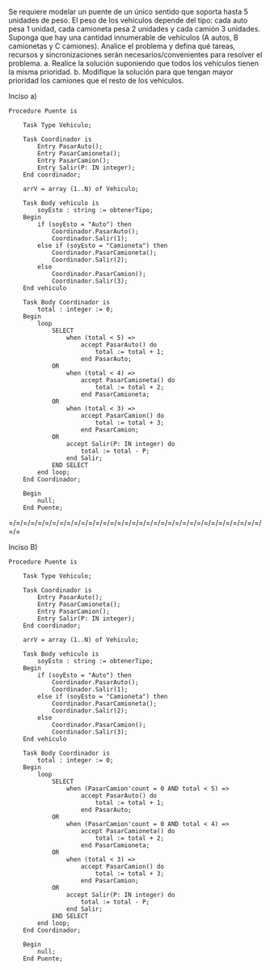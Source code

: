Se requiere modelar un puente de un único sentido que soporta hasta 5 unidades de peso.
El peso de los vehículos depende del tipo: cada auto pesa 1 unidad, cada camioneta pesa 2
unidades y cada camión 3 unidades. Suponga que hay una cantidad innumerable de
vehículos (A autos, B camionetas y C camiones). Analice el problema y defina qué tareas,
recursos y sincronizaciones serán necesarios/convenientes para resolver el problema.
a. Realice la solución suponiendo que todos los vehículos tienen la misma prioridad.
b. Modifique la solución para que tengan mayor prioridad los camiones que el resto de los
vehículos.

Inciso a)

	Procedure Puente is
		
		Task Type Vehiculo;
		
		Task Coordinador is
			Entry PasarAuto();
			Entry PasarCamioneta();
			Entry PasarCamion();
			Entry Salir(P: IN integer);
		End coordinador;
		
		arrV = array (1..N) of Vehiculo;
		
		Task Body vehiculo is
			soyEsto : string := obtenerTipo;
		Begin
			if (soyEsto = "Auto") then
				Coordinador.PasarAuto();
				Coordinador.Salir(1);
			else if (soyEsto = "Camioneta") then 
				Coordinador.PasarCamioneta();
				Coordinador.Salir(2);
			else
				Coordinador.PasarCamion();
				Coordinador.Salir(3);
		End vehiculo
		
		Task Body Coordinador is
			total : integer := 0;
		Begin
			loop
				SELECT
					when (total < 5) => 
						accept PasarAuto() do
							total := total + 1;
						end PasarAuto;
				OR
					when (total < 4) =>
						accept PasarCamioneta() do
							total := total + 2;
						end PasarCamioneta;
				OR
					when (total < 3) =>
						accept PasarCamion() do
							total := total + 3;
						end PasarCamion;
				OR
					accept Salir(P: IN integer) do
						total := total - P;
					end Salir;
				END SELECT
			end loop;
		End Coordinador;
		
		Begin
			null;
		End Puente;
	
	
=/=/=/=/=/=/=/=/=/=/=/=/=/=/=/=/=/=/=/=/=/=/=/=/=/=/=/=/=/=/=/=/=/=/=/=/=

Inciso B)

	Procedure Puente is
		
		Task Type Vehiculo;
		
		Task Coordinador is
			Entry PasarAuto();
			Entry PasarCamioneta();
			Entry PasarCamion();
			Entry Salir(P: IN integer);
		End coordinador;
		
		arrV = array (1..N) of Vehiculo;
		
		Task Body vehiculo is
			soyEsto : string := obtenerTipo;
		Begin
			if (soyEsto = "Auto") then
				Coordinador.PasarAuto();
				Coordinador.Salir(1);
			else if (soyEsto = "Camioneta") then 
				Coordinador.PasarCamioneta();
				Coordinador.Salir(2);
			else
				Coordinador.PasarCamion();
				Coordinador.Salir(3);
		End vehiculo
		
		Task Body Coordinador is
			total : integer := 0;
		Begin
			loop
				SELECT
					when (PasarCamion'count = 0 AND total < 5) => 
						accept PasarAuto() do
							total := total + 1;
						end PasarAuto;
				OR
					when (PasarCamion'count = 0 AND total < 4) =>
						accept PasarCamioneta() do
							total := total + 2;
						end PasarCamioneta;
				OR
					when (total < 3) =>
						accept PasarCamion() do
							total := total + 3;
						end PasarCamion;
				OR
					accept Salir(P: IN integer) do
						total := total - P;
					end Salir;
				END SELECT
			end loop;
		End Coordinador;
		
		Begin
			null;
		End Puente;
